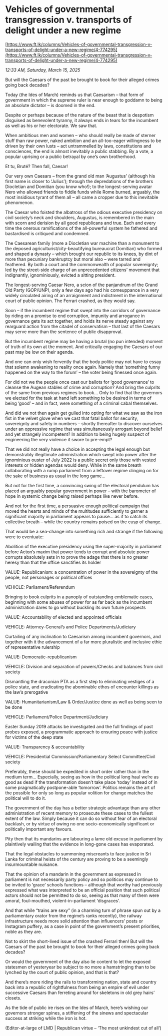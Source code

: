 # Vehicles of governmental transgression v.  transports of delight under a new regime

[https://www.ft.lk/columns/Vehicles-of-governmental-transgression-v-transports-of-delight-under-a-new-regime/4-774295](https://www.ft.lk/columns/Vehicles-of-governmental-transgression-v-transports-of-delight-under-a-new-regime/4-774295)

*12:33 AM, Saturday, March 15, 2025*

But will the Caesars of the past be brought to book for their alleged crimes going back decades?

Today (the Ides of March) reminds us that Caesarism – that form of government in which the supreme ruler is near enough to goddamn to being an absolute dictator – is doomed in the end.

Despite or perhaps because of the nature of the beast that is despotism disguised as benevolent tyranny, it always ends in tears for the incumbent as well as his or her electorate. We saw that.

When ambitious men and women – who should really be made of sterner stuff than raw power, naked ambition and an all-too-eager willingness to be driven by their own lusts – act untrammelled by laws, constitutions and consciences, the end is almost inevitably a public stabbing. By a vote, a popular uprising or a public betrayal by one’s own brotherhood.

Et tu, Bruté? Then fall, Caesar!

Our very own Caesars – from the grand old man ‘Augustus’ (although his first name is closer to ‘Julius’); through the depredations of the brothers Diocletian and Domitian (you know who!); to the longest-serving avatar Nero who allowed friends to fiddle funds while Rome burned, arguably, the most insidious tyrant of them all – all came a cropper due to this inevitable phenomenon.

The Caesar who foisted the albatross of the odious executive presidency on civil society’s neck and shoulders, Augustus, is remembered in the main with scorn and derision by all good republicans and true. Each and every time the onerous ramifications of the all-powerful system he fathered and bastardised is critiqued and condemned.

The Caesarean family (more a Diocletian war machine than a monument to the deposed agriculturist/city-beautifying bureaucrat Domitian) who formed and shaped a dynasty – which brought our republic to its knees, by dint of more than pecuniary bankruptcy but moral also – were tarred and feathered. By both a court and the commonwealth of popular sovereignty; led by the street-side charge of an unprecedented citizens’ movement that indignantly, ignominiously, evicted a sitting president.

The longest-serving Caesar Nero, a scion of the panjandrum of the Grand Old Party (GOP/UNP), only a few days ago had his comeuppance in a very widely circulated airing of an arraignment and indictment in the international court of public opinion. The Ferrari crashed, as they would say.

Soon – if the incumbent regime that swept into the corridors of governance by riding on a promise to end corruption, impunity and arrogance in governance gets its act together, and holds its nerve steady against any rearguard action from the citadel of conservatism – that last of the Caesars may serve more than the sentence of public disapproval.

But the incumbent regime may be having a brutal (no pun intended) moment of truth of its own at the moment. And critically engaging the Caesars of our past may be low on their agenda.

And one can only wish fervently that the body politic may not have to essay that solemn awakening to reality once again. Namely that ‘something funny happened on the way to the forum’ – the voter being finessed once again.

For did not we the people once cast our ballots for ‘good governance’ to cleanse the Augean stables of crime and corruption? And bring the culprits of the same from previous regimes to book... Only to find that the governors we elected for the task at hand left something to be desired in terms of being ‘good’ – and in fact, were something of a criminal cabal themselves.

And did we not then again get gulled into opting for what we saw as the iron fist in the velvet glove when we cast that fatal ballot for security, sovereignty and safety in numbers – shortly thereafter to discover ourselves under an oppressive regime that was simultaneously arrogant beyond belief and yet strangely incompetent? In addition to being hugely suspect of engineering the very violence it swore to pre-empt?

That we did not really have a choice in accepting the legal enough but demonstrably illegitimate administration which swept into power after the ignominious ouster of July 2022 is a public secret only those with vested interests or hidden agendas would deny. While in the same breath collaborating with a rump parliament from a leftover regime clinging on for the sake of business as usual in the long game...

But not for the first time, a convincing swing of the electoral pendulum has placed an arguably popular government in power – with the barometer of hope in systemic change being raised perhaps like never before.

And not for the first time, a persuasive enough political campaign that moved the hearts and minds of the multitudes sufficiently to garner a significant majority in parliament appears to pause... as if to catch its collective breath – while the country remains poised on the cusp of change.

That would be a sea-change into something rich and strange if the following were to eventuate:

Abolition of the executive presidency using the super-majority in parliament before Acton’s maxim that power tends to corrupt and absolute power corrupts absolutely sets in to prove the adage that there is no greater heresy than that the office sanctifies its holder

VALUE: Republicanism: a concentration of power in the sovereignty of the people, not personages or political offices

VEHICLE: Parliament/Referendum

Bringing to book culprits in a panoply of outstanding emblematic cases, beginning with some abuses of power for as far back as the incumbent administration dares to go without buckling its own future prospects

VALUE: Accountability of elected and appointed officials

VEHICLE: Attorney-General’s and Police Departments/Judiciary

Curtailing of any inclination to Caesarism among incumbent governors, and together with it the advancement of a far more pluralistic and inclusive ethic of representative rulership

VALUE: Democratic-republicanism

VEHICLE: Division and separation of powers/Checks and balances from civil society

Dismantling the draconian PTA as a first step to eliminating vestiges of a police state, and eradicating the abominable ethos of encounter killings as the law’s prerogative

VALUE: Humanitarianism/Law & Order/Justice done as well as being seen to be done

VEHICLE: Parliament/Police Department/Judiciary

Easter Sunday 2019 attacks be investigated and the full findings of past probes exposed, a programmatic approach to ensuring peace with justice for victims of the deep state

VALUE: Transparency & accountability

VEHICLE: Presidential Commission/Parliamentary Select Committee/Civil society

Preferably, these should be expedited in short order rather than in the medium term... Especially, seeing as how in the political long haul we’re as good as dead if the transformation doesn’t take place ‘today’ instead of in some pragmatically postpone-able ‘tomorrow’. Politics remains the art of the possible for only so long as popular volition for change matches the political will to do it.

The government of the day has a better strategic advantage than any other administration of recent memory to prosecute these cases to the fullest extent of the law. Simply because it can do so without fear of an electoral backlash, or by virtue of owing no one socio-economically significant or politically important any favours.

Pity then that its mandarins are labouring a lame old excuse in parliament by plaintively wailing that the evidence in long-gone cases has evaporated.

That the legal obstacles to summoning miscreants to face justice in Sri Lanka for criminal heists of the century are proving to be a seemingly insurmountable nuisance.

That the opinion of a mandarin in the government as expressed in parliament is not necessarily party policy and so politicos may continue to be invited to ‘grace’ schools functions – although that worthy had previously expressed what was interpreted to be an official position that such political actors should not be permitted to do so, seeing as that many of them were amoral, foul-mouthed, violent-in-parliament ‘disgraces’.

And that while “trains are sexy” (in a charming turn of phrase spun out by a parliamentary orator from the regime’s ranks recently), the railway infrastructure needs more solid attention than influencers’ posts or Instagram puffery, as a case in point of the government’s present priorities, noble as they are.

Not to skirt the short-lived issue of the crashed Ferrari then! But will the Caesars of the past be brought to book for their alleged crimes going back decades?

Or would the government of the day also lie content to let the exposed statesmen of yesteryear be subject to no more a hamstringing than to be lynched by the court of public opinion, and that is that?

And there’s more riding the rails to transforming nation, state and country back into a republic of rightfulness from being an empire of evil under successive Caesars than ferreting around for skeletons in old grey hairs’ closets.

As the tide of public ire rises on the Ides of March, here’s wishing our governors stronger spines, a stiffening of the sinews and spectacular success at striking while the iron is hot.

(Editor-at-large of LMD | Republican virtue – ‘The most unkindest cut of all’)

